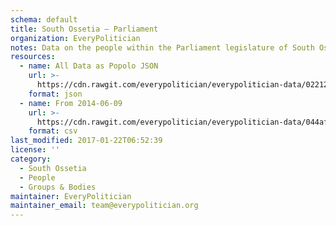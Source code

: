 ```yaml
---
schema: default
title: South Ossetia — Parliament
organization: EveryPolitician
notes: Data on the people within the Parliament legislature of South Ossetia.
resources:
  - name: All Data as Popolo JSON
    url: >-
      https://cdn.rawgit.com/everypolitician/everypolitician-data/022124381caf038bd7433c35ff55027ffdd0bf78/data/South_Ossetia/Parliament/ep-popolo-v1.0.json
    format: json
  - name: From 2014-06-09
    url: >-
      https://cdn.rawgit.com/everypolitician/everypolitician-data/044afe664f633e7b20cdb988cfdf3ad2adb138bb/data/South_Ossetia/Parliament/term-2014.csv
    format: csv
last_modified: 2017-01-22T06:52:39
license: ''
category:
  - South Ossetia
  - People
  - Groups & Bodies
maintainer: EveryPolitician
maintainer_email: team@everypolitician.org
---
```

